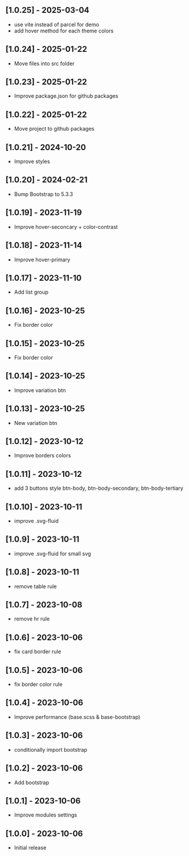 ## [1.0.25] - 2025-03-04
- use vite instead of parcel for demo
- add hover method for each theme colors

## [1.0.24] - 2025-01-22
- Move files into src folder

## [1.0.23] - 2025-01-22
- Improve package.json for github packages

## [1.0.22] - 2025-01-22
- Move project to github packages

## [1.0.21] - 2024-10-20
- Improve styles

## [1.0.20] - 2024-02-21
- Bump Bootstrap to 5.3.3

## [1.0.19] - 2023-11-19
- Improve hover-seconcary + color-contrast

## [1.0.18] - 2023-11-14
- Improve hover-primary

## [1.0.17] - 2023-11-10
- Add list group

## [1.0.16] - 2023-10-25
- Fix border color

## [1.0.15] - 2023-10-25
- Fix border color

## [1.0.14] - 2023-10-25
- Improve variation btn

## [1.0.13] - 2023-10-25
- New variation btn

## [1.0.12] - 2023-10-12
- Improve borders colors

## [1.0.11] - 2023-10-12
- add 3 buttons style btn-body, btn-body-secondary, btn-body-tertiary

## [1.0.10] - 2023-10-11
- improve .svg-fluid

## [1.0.9] - 2023-10-11
- improve .svg-fluid for small svg

## [1.0.8] - 2023-10-11
- remove table rule

## [1.0.7] - 2023-10-08
- remove hr rule

## [1.0.6] - 2023-10-06
- fix card border rule

## [1.0.5] - 2023-10-06
- fix border color rule

## [1.0.4] - 2023-10-06
- Improve performance (base.scss & base-bootstrap)

## [1.0.3] - 2023-10-06
- conditionally import bootstrap

## [1.0.2] - 2023-10-06
- Add bootstrap

## [1.0.1] - 2023-10-06
- Improve modules settings

## [1.0.0] - 2023-10-06
- Initial release
